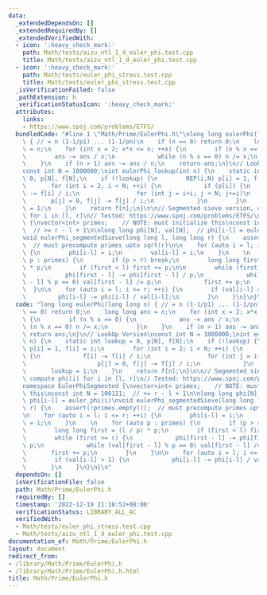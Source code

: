 ```yaml
---
data:
  _extendedDependsOn: []
  _extendedRequiredBy: []
  _extendedVerifiedWith:
  - icon: ':heavy_check_mark:'
    path: Math/tests/aizu_ntl_1_d_euler_phi.test.cpp
    title: Math/tests/aizu_ntl_1_d_euler_phi.test.cpp
  - icon: ':heavy_check_mark:'
    path: Math/tests/euler_phi_stress.test.cpp
    title: Math/tests/euler_phi_stress.test.cpp
  _isVerificationFailed: false
  _pathExtension: h
  _verificationStatusIcon: ':heavy_check_mark:'
  attributes:
    links:
    - https://www.spoj.com/problems/ETFS/
  bundledCode: "#line 1 \"Math/Prime/EulerPhi.h\"\nlong long eulerPhi(long long n)\
    \ { // = n (1-1/p1) ... (1-1/pn)\n    if (n == 0) return 0;\n    long long ans\
    \ = n;\n    for (int x = 2; x*x <= n; ++x) {\n        if (n % x == 0) {\n    \
    \        ans -= ans / x;\n            while (n % x == 0) n /= x;\n        }\n\
    \    }\n    if (n > 1) ans -= ans / n;\n    return ans;\n}\n// LookUp Version\n\
    const int N = 1000000;\nint eulerPhi_lookup(int n) {\n    static int lookup =\
    \ 0, p[N], f[N];\n    if (!lookup) {\n        REP(i,N) p[i] = 1, f[i] = i;\n \
    \       for (int i = 2; i < N; ++i) {\n            if (p[i]) {\n            f[i]\
    \ -= f[i] / i;\n                for (int j = i+i; j < N; j+=i)\n             \
    \       p[j] = 0, f[j] -= f[j] / i;\n            }\n        }\n        lookup\
    \ = 1;\n    }\n    return f[n];\n}\n\n// Segmented sieve version, compute phi(i)\
    \ for i in [l, r]\n// Tested: https://www.spoj.com/problems/ETFS/\nnamespace EulerPhiSegmented\
    \ {\nvector<int> primes;    // NOTE: must initialize this\nconst int N = 100111;\
    \  // >= r - l + 1\n\nlong long phi[N], val[N];  // phi[i-l] = euler_phi(i)\n\
    void eulerPhi_segmentedSieve(long long l, long long r) {\n    assert(!primes.empty());\
    \  // must precompute primes upto sqrt(r)\n\n    for (auto i = l; i <= r; ++i)\
    \ {\n        phi[i-l] = i;\n        val[i-l] = i;\n    }\n    \n    for (auto\
    \ p : primes) {\n        if (p > r) break;\n        long long first = (l / p)\
    \ * p;\n        if (first < l) first += p;\n\n        while (first <= r) {\n \
    \           phi[first - l] -= phi[first - l] / p;\n            while (val[first\
    \ - l] % p == 0) val[first - l] /= p;\n            first += p;\n        }\n  \
    \  }\n\n    for (auto i = l; i <= r; ++i) {\n        if (val[i-l] > 1) {\n   \
    \         phi[i-l] -= phi[i-l] / val[i-l];\n        }\n    }\n}\n}\n"
  code: "long long eulerPhi(long long n) { // = n (1-1/p1) ... (1-1/pn)\n    if (n\
    \ == 0) return 0;\n    long long ans = n;\n    for (int x = 2; x*x <= n; ++x)\
    \ {\n        if (n % x == 0) {\n            ans -= ans / x;\n            while\
    \ (n % x == 0) n /= x;\n        }\n    }\n    if (n > 1) ans -= ans / n;\n   \
    \ return ans;\n}\n// LookUp Version\nconst int N = 1000000;\nint eulerPhi_lookup(int\
    \ n) {\n    static int lookup = 0, p[N], f[N];\n    if (!lookup) {\n        REP(i,N)\
    \ p[i] = 1, f[i] = i;\n        for (int i = 2; i < N; ++i) {\n            if (p[i])\
    \ {\n            f[i] -= f[i] / i;\n                for (int j = i+i; j < N; j+=i)\n\
    \                    p[j] = 0, f[j] -= f[j] / i;\n            }\n        }\n \
    \       lookup = 1;\n    }\n    return f[n];\n}\n\n// Segmented sieve version,\
    \ compute phi(i) for i in [l, r]\n// Tested: https://www.spoj.com/problems/ETFS/\n\
    namespace EulerPhiSegmented {\nvector<int> primes;    // NOTE: must initialize\
    \ this\nconst int N = 100111;  // >= r - l + 1\n\nlong long phi[N], val[N];  //\
    \ phi[i-l] = euler_phi(i)\nvoid eulerPhi_segmentedSieve(long long l, long long\
    \ r) {\n    assert(!primes.empty());  // must precompute primes upto sqrt(r)\n\
    \n    for (auto i = l; i <= r; ++i) {\n        phi[i-l] = i;\n        val[i-l]\
    \ = i;\n    }\n    \n    for (auto p : primes) {\n        if (p > r) break;\n\
    \        long long first = (l / p) * p;\n        if (first < l) first += p;\n\n\
    \        while (first <= r) {\n            phi[first - l] -= phi[first - l] /\
    \ p;\n            while (val[first - l] % p == 0) val[first - l] /= p;\n     \
    \       first += p;\n        }\n    }\n\n    for (auto i = l; i <= r; ++i) {\n\
    \        if (val[i-l] > 1) {\n            phi[i-l] -= phi[i-l] / val[i-l];\n \
    \       }\n    }\n}\n}\n"
  dependsOn: []
  isVerificationFile: false
  path: Math/Prime/EulerPhi.h
  requiredBy: []
  timestamp: '2022-12-19 21:18:52+08:00'
  verificationStatus: LIBRARY_ALL_AC
  verifiedWith:
  - Math/tests/euler_phi_stress.test.cpp
  - Math/tests/aizu_ntl_1_d_euler_phi.test.cpp
documentation_of: Math/Prime/EulerPhi.h
layout: document
redirect_from:
- /library/Math/Prime/EulerPhi.h
- /library/Math/Prime/EulerPhi.h.html
title: Math/Prime/EulerPhi.h
---
```

